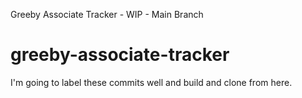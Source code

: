 Greeby Associate Tracker - WIP - Main Branch

# greeby-associate-tracker

I'm going to label these commits well and build and clone from here.